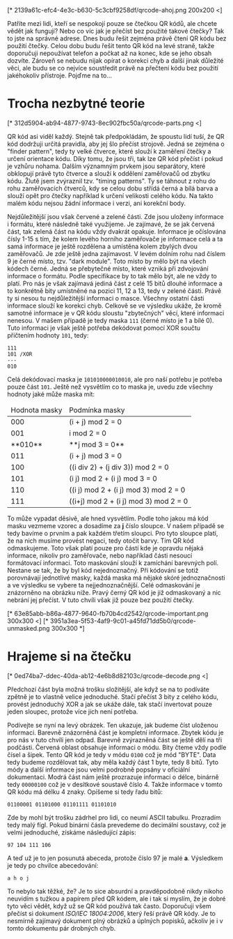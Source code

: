 [* 2139a61c-efc4-4e3c-b630-5c3cbf9258df/qrcode-ahoj.png 200x200 <]

Patříte mezi lidi, kteří se nespokojí pouze se čtečkou QR kódů, ale chcete vědět jak fungují? Nebo co víc jak je přečíst bez použité takové čtečky? Tak to jste na správné adrese. Dnes budu řešit zejména právě čtení QR kódu bez použití čtečky. Celou dobu budu řešit tento QR kód na levé straně, takže doporučuji nepoužívat telefon a počkat až na konec, kde se jeho obsah dozvíte. Zároveň se nebudu nijak opírat o korekci chyb a další jinak důležité věci, ale budu se co nejvíce soustředit právě na přečtení kódu bez použití jakéhokoliv přístroje. Pojďme na to...

# Trocha nezbytné teorie

[* 312d5904-ab94-4877-9743-8ec902fbc50a/qrcode-parts.png <]

QR kód asi viděl každý. Stejně tak předpokládám, že spoustu lidí tuší, že QR kód dodržuji určitá pravidla, aby jej šlo přečíst strojově. Jedná se zejména o "finder pattern", tedy ty velké čtverce, které slouží k zaměření čtečky a určení orientace kódu. Díky tomu, že jsou tři, tak lze QR kód přečíst i pokud je vzhůru nohama. Dalším významným prvkem jsou separátory, které obklopují právě tyto čtverce a slouží k oddělení zaměřovačů od zbytku kódu. Žlutě jsem zvýraznil tzv. "timing patterns". Ty se táhnout z rohu do rohu zaměřovacích čtverců, kdy se celou dobu střídá černá a bílá barva a slouží opět pro čtečky například k určení velikosti celého kódu. Na takto malém kódu nejsou žádní informace i verzi, ani korekční body.

Nejdůležitější jsou však červené a zelené části. Zde jsou uloženy informace i formátu, které následně také využijeme. Je zajímavé, že se jak červená část, tak zelená část na kódu vždy dvakrát opakuje. Informace je očíslována čísly 1-15 s tím, že kolem levého horního zaměřovače je informace celá a ta samá informace je ještě rozdělena a umístěna kolem zbylých dvou zaměřovačů. Je zde ještě jedna zajímavost. V levém dolním rohu nad číslem 9 je černé místo, tzv. "dark module". Toto místo by mělo být na všech kódech černé. Jedná se přebytečné místo, které vzniká při zdvojování informace o formátu. Podle specifikace by to tak mělo být, ale ne vždy to platí. Pro nás je však zajímavá jediná část z celé 15 bitů dlouhé informace a to konkrétně bity umístněné na pozici 11, 12 a 13, tedy v zelené části. Právě ty si nesou tu nejdůležitější informaci o masce. Všechny ostatní části informace slouží ke korekci chyb. Celkově se ve výsledku ukáže, že kromě samotné informace je v QR kódu sloustu "zbytečných" věcí, které informaci nenesou. V mašem případě je tedy maska `111` (černé místo je 1 a bílé 0). Tuto informaci je však ještě potřeba dekódovat pomocí XOR součtu přičtením hodnoty `101`, tedy:

```
111
101 /XOR
---
010
```

Celá dekódovací maska je `101010000010010`, ale pro naší potřebu je potřeba pouze část `101`. Ještě než vysvětlím co to maska je, uvedu zde všechny hodnoty jaké může maska mít:

<table class="table table-bordered">
  <thead>
    <tr><td>Hodnota masky</td><td>Podmínka masky</td></tr>
  </thead>
  <tbody>
    <tr>
      <td>000</td>
      <td>(i + j) mod 2 = 0</td>
    </tr>
    <tr>
      <td>001</td>
      <td>i mod 2 = 0</td>
    </tr>
    <tr>
      <td>**010**</td>
      <td>**j mod 3 = 0**</td>
    </tr>
    <tr>
      <td>011</td>
      <td>(i + j) mod 3 = 0</td>
    </tr>
    <tr>
      <td>100</td>
      <td>((i div 2) + (j div 3)) mod 2 = 0</td>
    </tr>
    <tr>
      <td>101</td>
      <td>(i j) mod 2 + (i j) mod 3 = 0</td>
    </tr>
    <tr>
      <td>110</td>
      <td>((i j) mod 2 + (i j) mod 3) mod 2 = 0</td>
    </tr>
    <tr>
      <td>111</td>
      <td>((i+j) mod 2 + (i j) mod 3) mod 2 = 0</td>
    </tr>
  </tbody>
</table>

To může vypadat děsivě, ale hned vysvětlím. Podle toho jakou má kód masku vezmeme vzorec a dosadíme za **j** číslo sloupce. V našem případě se tedy bavíme o prvním a pak každém třetím sloupci. Pro tyto sloupce platí, že na nich musíme provést negaci, tedy otočit barvy. Tím QR kód odmaskujeme. Toto však platí pouze pro částí kde je opravdu nějaká informace, nikoliv pro zaměřovače, nebo například části nesoucí formátovací informaci. Toto maskování slouží k zamíchání barevných polí. Nestane se tak, že by byl kód nejednoznačný. Při kódování se totiž porovnávají jednotlivé masky, každá maska má nějaké skóré jednoznačnosti a ve výsledku se vybere ta nejjednoznačnější. Celé odmaskování je znázorněno na obrázku níže. Pravý černý QR kód je již odmaskovaný a nic nebrání jej přečíst. V tuto chvíli však již pouze bez použití čtečky.

[* 63e85abb-b86a-4877-9640-fb70b4cd2542/qrcode-important.png 300x300 <]
[* 3951a3ea-5f53-4af9-9c01-a45fd71dd5b0/qrcode-unmasked.png 300x300 *]

# Hrajeme si na čtečku

[* 0ed74ba7-ddec-40da-ab12-4e6b8d82103c/qrcode-decode.png <]

Předchozí část byla možná trošku složitější, ale když se na to podíváte zpětně je to vlastně velice jednoduché. Stačí přečíst 3 bity z celého kódu, provést jednoduchý XOR a jak se ukáže dále, tak stačí invertovat pouze jeden sloupec, protože více jich není potřeba.

Podívejte se nyní na levý obrázek. Ten ukazuje, jak budeme číst uloženou informaci. Barevně znázorněná část je kompletní informace. Zbytek kódu je pro nás v tuto chvíli jen odpad. Barevně zvýrazněná část se ještě dělí na tři podčásti. Červená oblast obsahuje informaci o módu. Bity čteme vždy podle čísel a šipek. Tento QR kód je tedy v módu `0100` což je mód "BYTE". Data tedy budeme rozdělovat tak, aby měla každý část 1 byte, tedy 8 bitů. Tyto módy a další informace jsou velmi podrobně popsány v oficiální dokumentaci. Modrá část nám ještě prozrazuje informaci o délce, binárně tedy `00000100` což je v desítkové soustavě číslo 4. Takže informace v tomto QR kódu má délku 4 znaky. Opíšeme si tedy řadu bitů:

```
01100001 01101000 01101111 01101010
```

Zde by mohl být trošku zádrhel pro lidi, co neumí ASCII tabulku. Prozradím tedy malý fígl. Pokud binární čásla prevedeme do decimální soustavy, což je velmi jednoduché, získáme následující zápis:

```
97 104 111 106
```

A teď už je to jen posunutá abeceda, protože číslo 97 je malé **a**. Výsledkem je tedy po chvilce abecedování:

```
a h o j
```

To nebylo tak těžké, že? Je to sice absurdní a pravděpodobně nikdy nikoho neuvidím s tužkou a papírem před QR kódem, ale i tak si myslím, že je dobré tyto věci vědět, když už se QR kód používá tak často. Doporučuji všem přečíst si dokument *ISO/IEC 18004:2006*, který řeší právě QR kódy. Je to nesmírně zajímavý dokument plný obrázků a úplných popisků, ačkoliv je i v tomto dokumentu pár drobných chyb.
